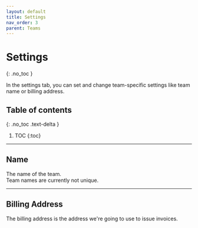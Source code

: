```yaml
---
layout: default
title: Settings 
nav_order: 3
parent: Teams 
---
```


# Settings 
{: .no_toc }

In the settings tab, you can set and change team-specific settings like team name or billing address.

## Table of contents
{: .no_toc .text-delta }

1. TOC
{:toc}

---

## Name 

The name of the team.  
Team names are currently not unique.

---

## Billing Address 

The billing address is the address we're going to use to issue invoices.
